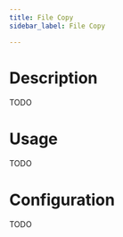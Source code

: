 ```yaml
---
title: File Copy
sidebar_label: File Copy

---
```


# Description

TODO

# Usage

TODO

# Configuration

TODO
